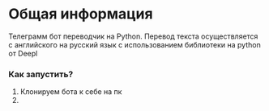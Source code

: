 # Общая информация
Телеграмм бот переводчик на Python. Перевод текста осуществляется с английского на русский язык с использованием библиотеки на python от Deepl

### Как запустить?
1) Клонируем бота к себе на пк
2) 

